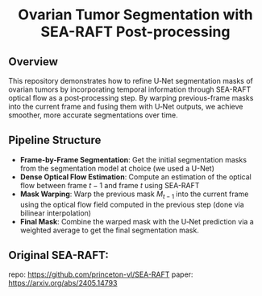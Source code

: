 <h1 align="center">Ovarian Tumor Segmentation with SEA-RAFT Post-processing</h1>

## Overview
This repository demonstrates how to refine U‑Net segmentation masks of ovarian tumors by incorporating temporal information through SEA-RAFT optical flow as a post‑processing step. By warping previous-frame masks into the current frame and fusing them with U‑Net outputs, we achieve smoother, more accurate segmentations over time.

## Pipeline Structure
- **Frame-by-Frame Segmentation**: Get the initial segmentation masks from the segmentation model at choice (we used a U-Net)
- **Dense Optical Flow Estimation**: Compute an estimation of the optical flow between frame $t-1$ and frame $t$ using SEA-RAFT
- **Mask Warping**: Warp the previous mask $M_{t-1}$ into the current frame using the optical flow field computed in the previous step (done via bilinear interpolation)
- **Final Mask**: Combine the warped mask with the U‑Net prediction via a weighted average to get the final segmentation mask.


 ## Original SEA-RAFT:
 
repo: https://github.com/princeton-vl/SEA-RAFT 
paper: https://arxiv.org/abs/2405.14793

 ~~~
